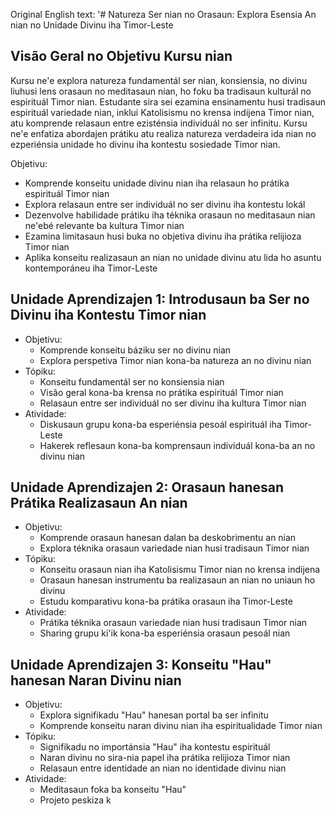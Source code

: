 Original English text: '# Natureza Ser nian no Orasaun: Explora Esensia An nian no Unidade Divinu iha Timor-Leste

## Visão Geral no Objetivu Kursu nian

Kursu ne'e explora natureza fundamentál ser nian, konsiensia, no divinu liuhusi lens orasaun no meditasaun nian, ho foku ba tradisaun kulturál no espirituál Timor nian. Estudante sira sei ezamina ensinamentu husi tradisaun espirituál variedade nian, inklui Katolisismu no krensa indijena Timor nian, atu komprende relasaun entre ezisténsia individuál no ser infinitu. Kursu ne'e enfatiza abordajen prátiku atu realiza natureza verdadeira ida nian no ezperiénsia unidade ho divinu iha kontestu sosiedade Timor nian.

Objetivu:
- Komprende konseitu unidade divinu nian iha relasaun ho prátika espirituál Timor nian
- Explora relasaun entre ser individuál no ser divinu iha kontestu lokál
- Dezenvolve habilidade prátiku iha téknika orasaun no meditasaun nian ne'ebé relevante ba kultura Timor nian
- Ezamina limitasaun husi buka no objetiva divinu iha prátika relijioza Timor nian
- Aplika konseitu realizasaun an nian no unidade divinu atu lida ho asuntu kontemporáneu iha Timor-Leste

## Unidade Aprendizajen 1: Introdusaun ba Ser no Divinu iha Kontestu Timor nian
- Objetivu:
  * Komprende konseitu báziku ser no divinu nian
  * Explora perspetiva Timor nian kona-ba natureza an no divinu nian
- Tópiku:
  * Konseitu fundamentál ser no konsiensia nian
  * Visão geral kona-ba krensa no prátika espirituál Timor nian
  * Relasaun entre ser individuál no ser divinu iha kultura Timor nian
- Atividade:
  * Diskusaun grupu kona-ba esperiénsia pesoál espirituál iha Timor-Leste
  * Hakerek reflesaun kona-ba komprensaun individuál kona-ba an no divinu nian

## Unidade Aprendizajen 2: Orasaun hanesan Prátika Realizasaun An nian
- Objetivu:
  * Komprende orasaun hanesan dalan ba deskobrimentu an nian
  * Explora téknika orasaun variedade nian husi tradisaun Timor nian
- Tópiku:
  * Konseitu orasaun nian iha Katolisismu Timor nian no krensa indijena
  * Orasaun hanesan instrumentu ba realizasaun an nian no uniaun ho divinu
  * Estudu komparativu kona-ba prátika orasaun iha Timor-Leste
- Atividade:
  * Prátika téknika orasaun variedade nian husi tradisaun Timor nian
  * Sharing grupu ki'ik kona-ba esperiénsia orasaun pesoál nian 

## Unidade Aprendizajen 3: Konseitu "Hau" hanesan Naran Divinu nian
- Objetivu:
  * Explora signifikadu "Hau" hanesan portal ba ser infinitu
  * Komprende konseitu naran divinu nian iha espiritualidade Timor nian
- Tópiku:
  * Signifikadu no importánsia "Hau" iha kontestu espirituál
  * Naran divinu no sira-nia papel iha prátika relijioza Timor nian
  * Relasaun entre identidade an nian no identidade divinu nian
- Atividade:
  * Meditasaun foka ba konseitu "Hau"
  * Projeto peskiza k